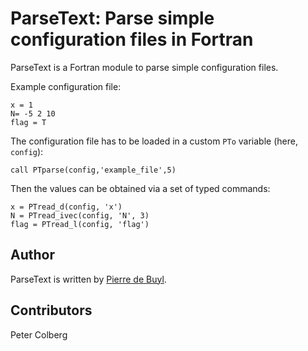 ParseText: Parse simple configuration files in Fortran
======================================================

ParseText is a Fortran module to parse simple configuration files.

Example configuration file:

    x = 1
    N= -5 2 10
    flag = T

The configuration file has to be loaded in a custom `PTo` variable (here, `config`):

    call PTparse(config,'example_file',5)

Then the values can be obtained via a set of typed commands:

    x = PTread_d(config, 'x')
    N = PTread_ivec(config, 'N', 3)
    flag = PTread_l(config, 'flag')

## Author

ParseText is written by [Pierre de Buyl](http://pdebuyl.be/).

## Contributors

Peter Colberg
